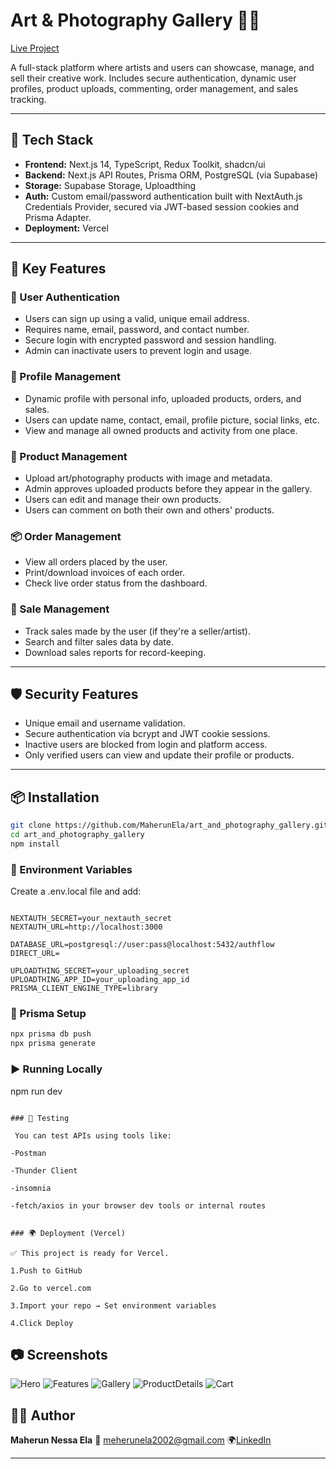 # Art & Photography Gallery 🎨📸

[Live Project](https://art-and-photography-gallery.vercel.app/)

A full-stack platform where artists and users can showcase, manage, and sell their creative work. Includes secure authentication, dynamic user profiles, product uploads, commenting, order management, and sales tracking.

---

## 🔧 Tech Stack

- **Frontend:** Next.js 14, TypeScript, Redux Toolkit, shadcn/ui
- **Backend:** Next.js API Routes, Prisma ORM, PostgreSQL (via Supabase)
- **Storage:** Supabase Storage, Uploadthing
- **Auth:** Custom email/password authentication built with NextAuth.js Credentials Provider, secured via JWT-based session cookies and Prisma Adapter.
- **Deployment:** Vercel

---

## 🚀 Key Features

### 🔐 User Authentication

- Users can sign up using a valid, unique email address.
- Requires name, email, password, and contact number.
- Secure login with encrypted password and session handling.
- Admin can inactivate users to prevent login and usage.

### 👤 Profile Management

- Dynamic profile with personal info, uploaded products, orders, and sales.
- Users can update name, contact, email, profile picture, social links, etc.
- View and manage all owned products and activity from one place.

### 🎨 Product Management

- Upload art/photography products with image and metadata.
- Admin approves uploaded products before they appear in the gallery.
- Users can edit and manage their own products.
- Users can comment on both their own and others' products.

### 📦 Order Management

- View all orders placed by the user.
- Print/download invoices of each order.
- Check live order status from the dashboard.

### 💸 Sale Management

- Track sales made by the user (if they're a seller/artist).
- Search and filter sales data by date.
- Download sales reports for record-keeping.

---

## 🛡️ Security Features

- Unique email and username validation.
- Secure authentication via bcrypt and JWT cookie sessions.
- Inactive users are blocked from login and platform access.
- Only verified users can view and update their profile or products.

---

## 📦 Installation

```bash
git clone https://github.com/MaherunEla/art_and_photography_gallery.git
cd art_and_photography_gallery
npm install
```

### 🧪 Environment Variables

Create a .env.local file and add:

```env

NEXTAUTH_SECRET=your_nextauth_secret
NEXTAUTH_URL=http://localhost:3000

DATABASE_URL=postgresql://user:pass@localhost:5432/authflow
DIRECT_URL=

UPLOADTHING_SECRET=your_uploading_secret
UPLOADTHING_APP_ID=your_uploading_app_id
PRISMA_CLIENT_ENGINE_TYPE=library

```

### 🧱 Prisma Setup

```bash
npx prisma db push
npx prisma generate

```

### ▶️ Running Locally

npm run dev

```

### 🧪 Testing

 You can test APIs using tools like:

-Postman

-Thunder Client

-insomnia

-fetch/axios in your browser dev tools or internal routes


### 🌍 Deployment (Vercel)

✅ This project is ready for Vercel.

1.Push to GitHub

2.Go to vercel.com

3.Import your repo → Set environment variables

4.Click Deploy

```

## 📷 Screenshots

![Hero](public/assets/images/Hero.jpg)
![Features](public/assets/images/features.jpg)
![Gallery](public/assets/images/Gallery.jpg)
![ProductDetails](public/assets/images/productdetails.jpg)
![Cart](public/assets/images/cart.jpg)

## 🙋‍♂️ Author

**Maherun Nessa Ela**
📧 meherunela2002@gmail.com
🌍[LinkedIn](www.linkedin.com/in/maherun-nessa-ela)

---

```

```
